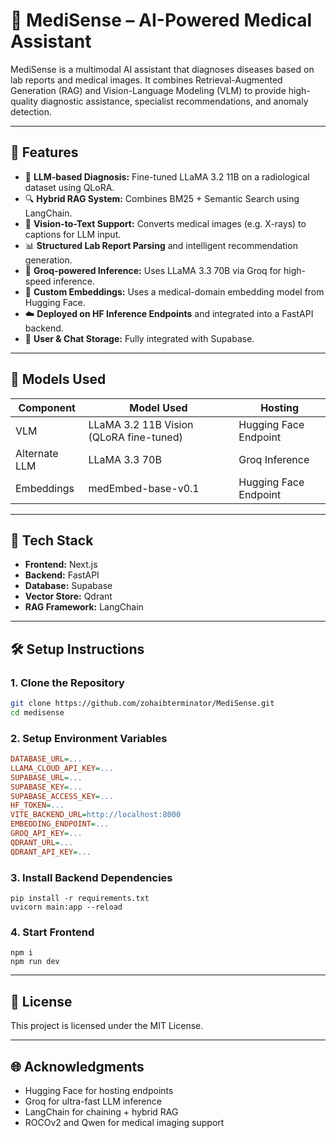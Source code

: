 # 🧠 MediSense – AI-Powered Medical Assistant

MediSense is a multimodal AI assistant that diagnoses diseases based on lab reports and medical images. It combines Retrieval-Augmented Generation (RAG) and Vision-Language Modeling (VLM) to provide high-quality diagnostic assistance, specialist recommendations, and anomaly detection.

---

## 🚀 Features

- 🧬 **LLM-based Diagnosis:** Fine-tuned LLaMA 3.2 11B on a radiological dataset using QLoRA.
- 🔍 **Hybrid RAG System:** Combines BM25 + Semantic Search using LangChain.
- 🩻 **Vision-to-Text Support:** Converts medical images (e.g. X-rays) to captions for LLM input.
- 📊 **Structured Lab Report Parsing** and intelligent recommendation generation.
- 💬 **Groq-powered Inference:** Uses LLaMA 3.3 70B via Groq for high-speed inference.
- 🧠 **Custom Embeddings:** Uses a medical-domain embedding model from Hugging Face.
- ☁️ **Deployed on HF Inference Endpoints** and integrated into a FastAPI backend.
- 🔐 **User & Chat Storage:** Fully integrated with Supabase.

---

## 🧠 Models Used

| Component          | Model Used                                | Hosting                     |
|-------------------|--------------------------------------------|-----------------------------|
| VLM               | LLaMA 3.2 11B Vision (QLoRA fine-tuned)    | Hugging Face Endpoint       |
| Alternate LLM     | LLaMA 3.3 70B                              | Groq Inference              |
| Embeddings        | medEmbed-base-v0.1                         | Hugging Face Endpoint       |

---

## 🧩 Tech Stack

- **Frontend:** Next.js
- **Backend:** FastAPI
- **Database:** Supabase
- **Vector Store:** Qdrant
- **RAG Framework:** LangChain

---

## 🛠️ Setup Instructions

### 1. Clone the Repository
```bash
git clone https://github.com/zohaibterminator/MediSense.git
cd medisense
```

### 2. Setup Environment Variables
```ini
DATABASE_URL=...
LLAMA_CLOUD_API_KEY=...
SUPABASE_URL=...
SUPABASE_KEY=...
SUPABASE_ACCESS_KEY=...
HF_TOKEN=...
VITE_BACKEND_URL=http://localhost:8000
EMBEDDING_ENDPOINT=...
GROQ_API_KEY=...
QDRANT_URL=...
QDRANT_API_KEY=...
```

### 3. Install Backend Dependencies
```
pip install -r requirements.txt
uvicorn main:app --reload
```

### 4. Start Frontend
```
npm i
npm run dev
```

---

## 📄 License
This project is licensed under the MIT License.

---

## 🌐 Acknowledgments

- Hugging Face for hosting endpoints
- Groq for ultra-fast LLM inference
- LangChain for chaining + hybrid RAG
- ROCOv2 and Qwen for medical imaging support
